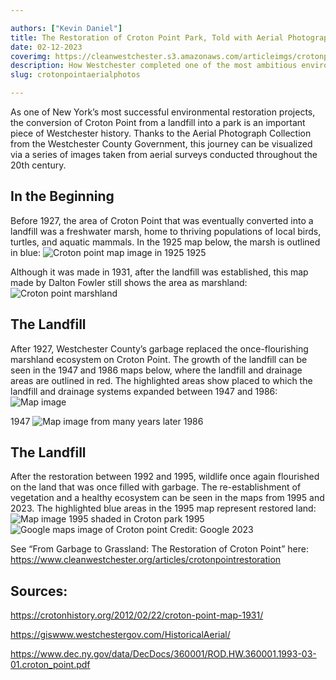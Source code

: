 ```yaml
---

authors: ["Kevin Daniel"]
title: The Restoration of Croton Point Park, Told with Aerial Photographs
date: 02-12-2023
coverimg: https://cleanwestchester.s3.amazonaws.com/articleimgs/crotonpointaerialphotos-6.jpg
description: How Westchester completed one of the most ambitious environmental projects in New York history, told by aerial images.
slug: crotonpointaerialphotos

---
```


As one of New York’s most successful environmental restoration projects, the conversion of Croton Point from a landfill into a park is an important piece of Westchester history. Thanks to the Aerial Photograph Collection from the Westchester County Government, this journey can be visualized via a series of images taken from aerial surveys conducted throughout the 20th century.

## In the Beginning

Before 1927, the area of Croton Point that was eventually converted into a landfill was a freshwater marsh, home to thriving populations of local birds, turtles, and aquatic mammals. In the 1925 map below, the marsh is outlined in blue:
![Croton point map image in 1925](https://cleanwestchester.s3.amazonaws.com/articleimgs/crotonpointaerialphotos-6.jpg)
1925

Although it was made in 1931, after the landfill was established, this map made by Dalton Fowler still shows the area as marshland:
![Croton point marshland](https://cleanwestchester.s3.amazonaws.com/articleimgs/crotonpointaerialphotos-5.jpg)

## The Landfill
After 1927, Westchester County’s garbage replaced the once-flourishing marshland ecosystem on Croton Point. The growth of the landfill can be seen in the 1947 and 1986 maps below, where the landfill and drainage areas are outlined in red. The highlighted areas show placed to which the landfill and drainage systems expanded between 1947 and 1986:
![Map image](https://cleanwestchester.s3.amazonaws.com/articleimgs/crotonpointaerialphotos-4.jpg)

1947
![Map image from many years later](https://cleanwestchester.s3.amazonaws.com/articleimgs/crotonpointaerialphotos-3.jpg)
1986

## The Landfill
After the restoration between 1992 and 1995, wildlife once again flourished on the land that was once filled with garbage. The re-establishment of vegetation and a healthy ecosystem can be seen in the maps   from 1995 and 2023. The highlighted blue areas in the 1995 map represent restored land:
![Map image 1995 shaded in Croton park](https://cleanwestchester.s3.amazonaws.com/articleimgs/crotonpointaerialphotos-2.jpg)
1995
![Google maps image of Croton point](https://cleanwestchester.s3.amazonaws.com/articleimgs/crotonpointaerialphotos-1.jpg)
Credit: Google
2023

See “From Garbage to Grassland: The Restoration of Croton Point” here: https://www.cleanwestchester.org/articles/crotonpointrestoration

## Sources:

https://crotonhistory.org/2012/02/22/croton-point-map-1931/

https://giswww.westchestergov.com/HistoricalAerial/

https://www.dec.ny.gov/data/DecDocs/360001/ROD.HW.360001.1993-03-01.croton_point.pdf